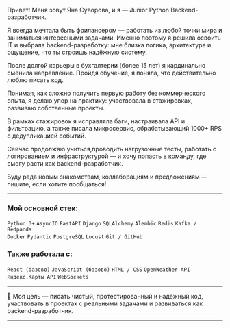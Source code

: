 Привет! Меня зовут Яна Суворова, и я — Junior Python Backend-разработчик.

Я всегда мечтала быть фрилансером — работать из любой точки мира и заниматься интересными задачами. Именно поэтому я решила освоить IT и выбрала backend-разработку: мне близка логика, архитектура и ощущение, что ты строишь надёжную систему.

После долгой карьеры в бухгалтерии (более 15 лет) я кардинально сменила направление. Пройдя обучение, я поняла, что действительно люблю писать код.

Понимая, как сложно получить первую работу без коммерческого опыта, я делаю упор на практику: участвовала в стажировках, развиваю собственные проекты.

В рамках стажировок я исправляла баги, настраивала API и фильтрацию, а также писала микросервис, обрабатывающий 1000+ RPS с дедупликацией событий.

Сейчас продолжаю учиться,проводить нагрузочные тесты, работать с логированием и инфраструктурой — и хочу попасть в команду, где смогу расти как backend-разработчик.

Буду рада новым знакомствам, коллаборациям и предложениям — пишите, если хотите пообщаться!


---

### Мой основной стек:

`Python 3+` `AsyncIO` `FastAPI` `Django` `SQLAlchemy` `Alembic` `Redis` `Kafka / Redpanda`  
`Docker` `Pydantic`  `PostgreSQL` `Locust` `Git / GitHub`

###  Также работала с:

`React (базово)` `JavaScript (базово)` `HTML / CSS` `OpenWeather API` `Яндекс.Карты API` `WebSockets`

---

🎯 Моя цель — писать чистый, протестированный и надёжный код, участвовать в проектах с реальными задачами и развиваться как backend-разработчик.


---
